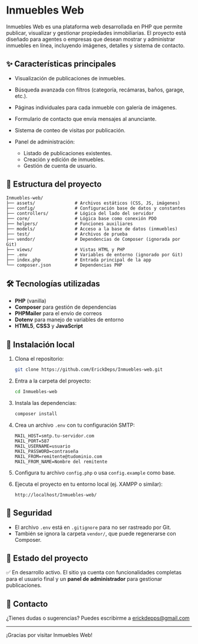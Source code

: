 # Inmuebles Web

Inmuebles Web es una plataforma web desarrollada en PHP que permite publicar, visualizar y gestionar propiedades inmobiliarias. El proyecto está diseñado para agentes o empresas que desean mostrar y administrar inmuebles en línea, incluyendo imágenes, detalles y sistema de contacto.

## ✨ Características principales

* Visualización de publicaciones de inmuebles.
* Búsqueda avanzada con filtros (categoría, recámaras, baños, garage, etc.).
* Páginas individuales para cada inmueble con galería de imágenes.
* Formulario de contacto que envía mensajes al anunciante.
* Sistema de conteo de visitas por publicación.
* Panel de administración:

  * Listado de publicaciones existentes.
  * Creación y edición de inmuebles.
  * Gestión de cuenta de usuario.

## 📁 Estructura del proyecto

```
Inmuebles-web/
├── assets/               # Archivos estáticos (CSS, JS, imágenes)
├── config/               # Configuración base de datos y constantes
├── controllers/          # Lógica del lado del servidor
├── core/                 # Lógica base como conexión PDO
├── helpers/              # Funciones auxiliares
├── models/               # Acceso a la base de datos (inmuebles)
├── test/                 # Archivos de prueba
├── vendor/               # Dependencias de Composer (ignorada por Git)
├── views/                # Vistas HTML y PHP
├── .env                  # Variables de entorno (ignorado por Git)
├── index.php             # Entrada principal de la app
└── composer.json         # Dependencias PHP
```

## 🛠️ Tecnologías utilizadas

* **PHP** (vanilla)
* **Composer** para gestión de dependencias
* **PHPMailer** para el envío de correos
* **Dotenv** para manejo de variables de entorno
* **HTML5**, **CSS3** y **JavaScript**

## 🚀 Instalación local

1. Clona el repositorio:

   ```bash
   git clone https://github.com/ErickDeps/Inmuebles-web.git
   ```

2. Entra a la carpeta del proyecto:

   ```bash
   cd Inmuebles-web
   ```

3. Instala las dependencias:

   ```bash
   composer install
   ```

4. Crea un archivo `.env` con tu configuración SMTP:

   ```env
   MAIL_HOST=smtp.tu-servidor.com
   MAIL_PORT=587
   MAIL_USERNAME=usuario
   MAIL_PASSWORD=contraseña
   MAIL_FROM=remitente@tudominio.com
   MAIL_FROM_NAME=Nombre del remitente
   ```

5. Configura tu archivo `config.php` o usa `config.example` como base.

6. Ejecuta el proyecto en tu entorno local (ej. XAMPP o similar):

   ```
   http://localhost/Inmuebles-web/
   ```

## 🔐 Seguridad

* El archivo `.env` está en `.gitignore` para no ser rastreado por Git.
* También se ignora la carpeta `vendor/`, que puede regenerarse con Composer.

## 📌 Estado del proyecto

✅ En desarrollo activo. El sitio ya cuenta con funcionalidades completas para el usuario final y un **panel de administrador** para gestionar publicaciones.

## 📩 Contacto

¿Tienes dudas o sugerencias? Puedes escribirme a erickdepps@gmail.com

---

¡Gracias por visitar Inmuebles Web!
